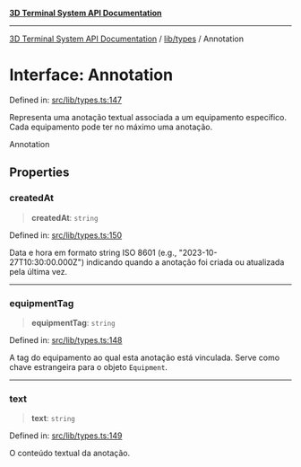 [**3D Terminal System API Documentation**](../../../README.md)

***

[3D Terminal System API Documentation](../../../README.md) / [lib/types](../README.md) / Annotation

# Interface: Annotation

Defined in: [src/lib/types.ts:147](https://github.com/Dicommunitas/ThreeJS_Terminal_3D/blob/5b477f54175762d5c4c643839351148d429f45bb/src/lib/types.ts#L147)

Representa uma anotação textual associada a um equipamento específico.
Cada equipamento pode ter no máximo uma anotação.

 Annotation

## Properties

### createdAt

> **createdAt**: `string`

Defined in: [src/lib/types.ts:150](https://github.com/Dicommunitas/ThreeJS_Terminal_3D/blob/5b477f54175762d5c4c643839351148d429f45bb/src/lib/types.ts#L150)

Data e hora em formato string ISO 8601 (e.g., "2023-10-27T10:30:00.000Z")
                               indicando quando a anotação foi criada ou atualizada pela última vez.

***

### equipmentTag

> **equipmentTag**: `string`

Defined in: [src/lib/types.ts:148](https://github.com/Dicommunitas/ThreeJS_Terminal_3D/blob/5b477f54175762d5c4c643839351148d429f45bb/src/lib/types.ts#L148)

A tag do equipamento ao qual esta anotação está vinculada.
                                 Serve como chave estrangeira para o objeto `Equipment`.

***

### text

> **text**: `string`

Defined in: [src/lib/types.ts:149](https://github.com/Dicommunitas/ThreeJS_Terminal_3D/blob/5b477f54175762d5c4c643839351148d429f45bb/src/lib/types.ts#L149)

O conteúdo textual da anotação.
